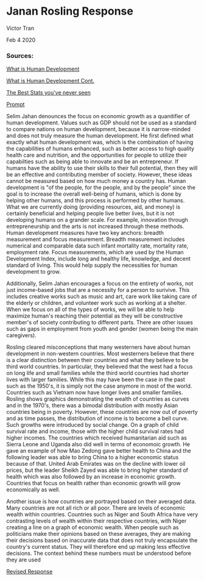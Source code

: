 # Janan Rosling Response

Victor Tran

Feb 4 2020
### Sources:
  [What is Human Development](https://soundcloud.com/hdro-web/what-is-human-development)
  
  [What is Human Development Cont.](https://soundcloud.com/hdro-web/hdr2015theme)
  
  [The Best Stats you've never seen](https://www.gapminder.org/videos/ted-talks/hans-rosling-ted-2006-debunking-myths-about-the-third-world/)
  
  [Prompt](https://github.com/wicked-problems/workshop/blob/master/jahan_rosling.md)

Selim Jahan denounces the focus on economic growth as a quanitifier of human development. Values such as GDP should not be used as a standard to compare nations on human development, because it is narrow-minded and does not truly measure the human development. He first defined what exactly what human development was, which is the combination of having the capabilities of humans enhanced, such as better access to high quality health care and nutrition, and the opportunities for people to utilize their capabilties such as being able to innovate and be an entrepreneur. If humans have the ability to use their skills to their full potential, then they will be an effective and contributing member of society. However, these ideas cannot be measured based on how much money a country has. Human development is "of the people, for the people, and by the people" since the goal is to increase the overall well-being of humans, which is done by helping other humans, and this process is performed by other humans. What we are currently doing (providing resources, aid, and money) is certainly beneficial and helping people live better lives, but it is not developing humans on a grander scale. For example, innovation through entrepreneurship and the arts is not increased through these methods. Human development measures have two key anchors: breadth measurement and focus measurement. Breadth measurement includes numerical and comparable data such infant mortality rate, mortality rate, employment rate. Focus measurements, which are used by the Human Development Index, include long and healthy life, knowledge, and decent standard of living. This would help supply the necessities for human development to grow.


Additionally, Selim Jahan encourages a focus on the entirety of works, not just income-based jobs that are a necessity for a person to surivive. This includes creative works such as music and art, care work like taking care of the elderly or children, and volunteer work such as working at a shelter. When we focus on all of the types of works, we will be able to help maximize human's reaching their potential as they will be constructive member's of society contributing to different parts. There are other issues such as gaps in employment from youth and gender (women being the main caregivers). 


Rosling cleared misconceptions that many westerners have about human development in non-western countries. Most westerners believe that there is a clear distinction between their countries and what they believe to be third world countries. In particular, they believed that the west had a focus on long life and small families while the third world countries had shorter lives with larger families. While this may have been the case in the past such as the 1950's, it is simply not the case anymore in most of the world. Countries such as Vietnam now have longer lives and smaller families. Rosling shows graphics demonstrating the wealth of countries as curves and in the 1970's, there was a bimodal distribution with mostly Asian countries being in poverty. However, these countries are now out of poverty and as time passes, the distribution of income is to become a bell curve. Such growths were introduced by social change. On a graph of child survival rate and income, those with the higher child survival rates had higher incomes. The countries which received humanitarian aid such as Sierra Leone and Uganda also did well in terms of economoic growth. He gave an example of how Mao Zedong gave better health to China and the following leader was able to bring China to a higher economic status because of that. United Arab Emirates was on the decline with lower oil prices, but the leader Sheikh Zayed was able to bring higher standard of health which was also followed by an increase in economic growth. Countries that focus on health rather than economic growth will grow economically as well.

Another issue is how countries are portrayed based on their averaged data. Many countries are not all rich or all poor. There are levels of economic wealth within countries. Countries such as Niger and South Africa have very contrasting levels of wealth within their respective countries, with Niger creating a line on a graph of economic wealth. When people such as politicians make their opinions based on these averages, they are making their decisions based on inaccurate data that does not truly encapsulate the country's current status. They will therefore end up making less effective decisions. The context behind these numbers must be understood before they are used

[Revised Response](https://vtran03.github.io/workshop/jahan_rosling_synthesis)
